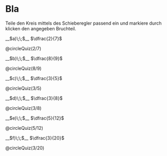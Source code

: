 <!--
version:  0.0.1
language: de
narrator: Deutsch Female

tags: 

comment: 

author: Martin Lommatzsch




@style
main > *:not(:last-child) {
  margin-bottom: 3rem;
}

input {
    text-align: center;
}

.flex-container {
    display: flex;
    flex-wrap: wrap;
    align-items: stretch;
    gap: 20px;
}

.flex-child {
    flex: 1;
    min-width: 350px;
    margin-right: 20px;
}

@media (max-width: 400px) {
    .flex-child {
        flex: 100%;
        margin-right: 0;
    }
}
@end









@onload
window.segments = window.segments || {}

window.toggleSegments = function (uid, i) {
  segments[uid][i] = !segments[uid][i]
}
@end

@circleQuiz: @circleQuiz_(@uid,@0)

@circleQuiz_
<script modify="false">
const segments = @input(`segments-@0`);
const cx = 145, cy = 150, r = 140;

const circleFill = "white";  // Hintergrundfarbe Kreis
const lineColor  = "black";          // Linienfarbe
const segmentFill = "orange";     // Füllfarbe aktiver Segmente

const step = 360 / segments;
const startOffset = -90;

let lines = "";
let slices = "";

if (segments > 1) {
  for (let i = 0; i < segments; i++) {
    const a0 = (startOffset + step * i) * Math.PI / 180;
    const a1 = (startOffset + step * (i + 1)) * Math.PI / 180;

    const x0 = cx + r * Math.cos(a0), y0 = cy + r * Math.sin(a0);
    const x1 = cx + r * Math.cos(a1), y1 = cy + r * Math.sin(a1);

    const largeArc = (step > 180) ? 1 : 0;
    const sweep = 1;

    const isActive = window.segments['@0'][i];
    slices += `
      <path class="slice@0 slice@0 ${isActive ? 'active' : ''}"
            d="M ${cx},${cy} L ${x0},${y0} A ${r},${r} 0 ${largeArc},${sweep} ${x1},${y1} Z"
            onclick="
              this.classList.toggle('active');
              toggleSegments('@0', ${i});
            ">
      </path>
    `;

    lines += `<line x1="${cx}" y1="${cy}" x2="${x0}" y2="${y0}" stroke="${lineColor}" stroke-width="2"/>`;
  }
} else {
    const isActive = window.segments['@0'][0];
    slices = `
    <circle class="slice@0 ${isActive ? 'active' : ''}"
            cx="${cx}" cy="${cy}" r="${r}"
            onclick="this.classList.toggle('active'); toggleSegments('@0', 0);">
    </circle>
  `;
}

`HTML:
<svg viewBox="0 0 300 300" xmlns="http://www.w3.org/2000/svg" width="300" height="300" 
     style="--line:${lineColor}; --segment:${segmentFill}">
  <style>
    .slice@0 { fill: transparent; cursor: pointer; }
    .slice@0.active { fill: var(--segment); }
  </style>

  <circle cx="${cx}" cy="${cy}" r="${r}" stroke="${lineColor}" stroke-width="2" fill="${circleFill}"/>
  ${slices}
  ${lines}
</svg>
`
</script>

<script run-once modify="false" input="range" output="segments-@0" value="1" min="1" max="32" input-always-active>
if (!segments["@0"] || @input != segments["@0"].length) {
  segments["@0"] = Array(@input).fill(false);
}

@input
</script>

[[!]]
<script>
@1 === ((window.segments["@0"].filter(i => i).length) / window.segments["@0"].length)
</script>
@end












import: https://raw.githubusercontent.com/liaTemplates/algebrite/master/README.md
import: https://raw.githubusercontent.com/LiaTemplates/Tikz-Jax/main/README.md
import: https://raw.githubusercontent.com/LiaTemplates/mermaid_template/0.1.4/README.md

script: https://cdn.jsdelivr.net/gh/LiaTemplates/Tikz-Jax@main/dist/index.js


import: https://raw.githubusercontent.com/liaTemplates/ABCjs/main/README.md
        https://raw.githubusercontent.com/LiaTemplates/Speech-Recognition-Quiz/refs/heads/main/README.md
        https://raw.githubusercontent.com/liaTemplates/AVR8js/main/README.md
        https://raw.githubusercontent.com/liaTemplates/JSXGraph/main/README.md
        https://raw.githubusercontent.com/LiaTemplates/mec2/main/README.md
        https://raw.githubusercontent.com/LiaTemplates/CollaborativeDrawing/main/README.md
        https://raw.githubusercontent.com/LiaTemplates/SpreadSheet/refs/heads/main/README.md
        https://github.com/LiaTemplates/PeriodicTable/blob/main/README.md
        https://raw.githubusercontent.com/LiaTemplates/GGBScript/refs/heads/main/README.md



formula: \carry   \textcolor{red}{\scriptsize #1}
formula: \digit   \rlap{\carry{#1}}\phantom{#2}#2
formula: \permil  \text{‰}


-->



# Bla





Teile den Kreis mittels des Schieberegler passend ein und markiere durch klicken den angegeben Bruchteil.


<section class="flex-container">

<div class="flex-child">
__$a)\;\;$__ $\dfrac{2}{7}$

<!-- data-solution-button="5"-->
@circleQuiz(2/7)

</div>

<div class="flex-child">
__$b)\;\;$__ $\dfrac{8}{9}$

<!-- data-solution-button="5"-->
@circleQuiz(8/9)

</div>

<div class="flex-child">
__$c)\;\;$__ $\dfrac{3}{5}$

<!-- data-solution-button="5"-->
@circleQuiz(3/5)

</div>

<div class="flex-child">
__$d)\;\;$__ $\dfrac{3}{8}$

<!-- data-solution-button="5"-->
@circleQuiz(3/8)

</div>

<div class="flex-child">
__$e)\;\;$__ $\dfrac{5}{12}$

<!-- data-solution-button="5"-->
@circleQuiz(5/12)

</div>

<div class="flex-child">
__$f)\;\;$__ $\dfrac{3}{20}$


<!-- data-solution-button="5"-->
@circleQuiz(3/20)

</div>

</section>




